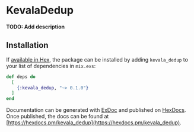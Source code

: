 # KevalaDedup

**TODO: Add description**

## Installation

If [available in Hex](https://hex.pm/docs/publish), the package can be installed
by adding `kevala_dedup` to your list of dependencies in `mix.exs`:

```elixir
def deps do
  [
    {:kevala_dedup, "~> 0.1.0"}
  ]
end
```

Documentation can be generated with [ExDoc](https://github.com/elixir-lang/ex_doc)
and published on [HexDocs](https://hexdocs.pm). Once published, the docs can
be found at [https://hexdocs.pm/kevala_dedup](https://hexdocs.pm/kevala_dedup).

